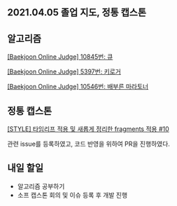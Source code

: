 ## 2021.04.05 졸업 지도, 정통 캡스톤

## 알고리즘

[[Baekjoon Online Judge] 10845번: 큐](https://hyeonic.tistory.com/192)

[[Baekjoon Online Judge] 5397번: 키로거](https://hyeonic.tistory.com/193)

[[Baekjoon Online Judge] 10546번: 배부른 마라토너](https://hyeonic.tistory.com/194)

## 정통 캡스톤

[[STYLE] 타임리프 적용 및 새롭게 정리한 fragments 적용 #10](https://github.com/healthner/healthner/pull/10)

관련 issue를 등록하였고, 코드 반영을 위하여 PR을 진행하였다.

## 내일 할일
 - 알고리즘 공부하기
 - 소프 캡스톤 회의 및 이슈 등록 후 개발 진행